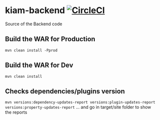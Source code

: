 # kiam-backend [![CircleCI](https://circleci.com/gh/trendev/kiam-backend.svg?style=svg&circle-token=d43206b685c13578091239ad4c93d81bca3ae4df)](https://circleci.com/gh/trendev/kiam-backend)
Source of the Backend code

## Build the WAR for Production
`mvn clean install -Pprod`

## Build the WAR for Dev
`mvn clean install`

## Checks dependencies/plugins version
`mvn versions:dependency-updates-report versions:plugin-updates-report versions:property-updates-report`
... and go in target/site folder to show the reports
